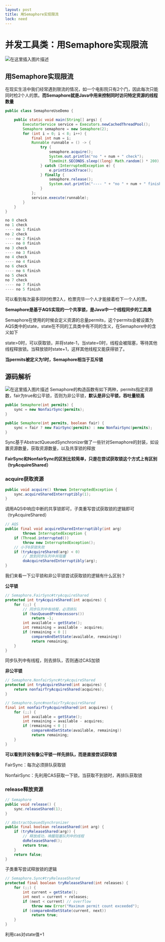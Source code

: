 ```yaml
---
layout: post
title: 用Semaphore实现限流
lock: need
---
```


# 并发工具类：用Semaphore实现限流
![在这里插入图片描述](https://i-blog.csdnimg.cn/blog_migrate/5b1b67317559b68c14c3f9ffe31d759b.jpeg)
## 用Semaphore实现限流

在现实生活中我们经常遇到限流的情况，如一个电影院只有2个门，因此每次只能同时检2个人的票。**而Semaphore就是Java中用来控制同时访问特定资源的线程数量**

```java
public class SemaphoreUseDemo {

    public static void main(String[] args) {
        ExecutorService service = Executors.newCachedThreadPool();
        Semaphore semaphore = new Semaphore(2);
        for (int i = 0; i < 8; i++) {
            final int num = i;
            Runnable runnable = () -> {
                try {
                    semaphore.acquire();
                    System.out.println("no " + num + " check");
                    TimeUnit.SECONDS.sleep((long) Math.random() * 200);
                } catch (InterruptedException e) {
                    e.printStackTrace();
                } finally {
                    semaphore.release();
                    System.out.println("---- " + "no " + num + " finish");
                }
            };
            service.execute(runnable);
        }
    }
}
```

```java
no 0 check
no 1 check
---- no 1 finish
no 2 check
---- no 2 finish
---- no 0 finish
no 3 check
---- no 3 finish
no 4 check
---- no 4 finish
no 6 check
---- no 6 finish
no 5 check
no 7 check
---- no 7 finish
---- no 5 finish
```
可以看到每次最多同时检票2人，检票完毕一个人才能接着检下一个人的票。

**Semaphore是基于AQS实现的一个共享锁，是Java中一个线程同步的工具类**

Semaphore在使用的时候会定义资源的总量permits，这个permits会被设置为AQS类中的state，state在不同的工具类中有不同的含义，在Semaphore中的含义如下

state>0时，可以获取锁，并将state-1，当state=0时，线程会被阻塞，等待其他线程释放锁。当释放锁时state+1，这样其他线程又能获得锁了。

**当permits被定义为1时，Semaphore相当于互斥锁**


## 源码解析
![在这里插入图片描述](https://i-blog.csdnimg.cn/blog_migrate/dfa854b8410b5faa61b6eb8aa31b8098.png)
Semaphore的构造函数有如下两种，permits指定资源数，fair为true和公平锁，否则为非公平锁，**默认是非公平锁，吞吐量较高**

```java
public Semaphore(int permits) {
    sync = new NonfairSync(permits);
}

public Semaphore(int permits, boolean fair) {
    sync = fair ? new FairSync(permits) : new NonfairSync(permits);
}
```

Sync基于AbstractQueuedSynchronizer做了一些针对Semaphore的封装，如设置资源数量，获取资源数量，以及共享锁的释放

**FairSync和NonfairSync的区别比较简单，只是在尝试获取锁这个方式上有区别（tryAcquireShared）**
### acquire获取资源

```java
public void acquire() throws InterruptedException {
    sync.acquireSharedInterruptibly(1);
}
```
调用AQS中响应中断的共享锁即可，子类重写尝试获取锁的逻辑即可（tryAcquireShared）

```java
// AQS
public final void acquireSharedInterruptibly(int arg)
        throws InterruptedException {
    if (Thread.interrupted())
        throw new InterruptedException();
    // 小于0获锁失败
    if (tryAcquireShared(arg) < 0)
        // 放到同步队列中并阻塞
        doAcquireSharedInterruptibly(arg);
}
```

我们来看一下公平锁和非公平锁尝试获取锁的逻辑有什么区别？

**公平锁**

```java
// Semaphore.FairSync#tryAcquireShared
protected int tryAcquireShared(int acquires) {
    for (;;) {
    	// 同步队列中有线程，必须排队
        if (hasQueuedPredecessors())
            return -1;
        int available = getState();
        int remaining = available - acquires;
        if (remaining < 0 ||
            compareAndSetState(available, remaining))
            return remaining;
    }
}
```
同步队列中有线程，则去排队，否则通过CAS加锁

**非公平锁**

```java
// Semaphore.NonfairSync#tryAcquireShared
protected int tryAcquireShared(int acquires) {
    return nonfairTryAcquireShared(acquires);
}
```

```java
// Semaphore.Sync#nonfairTryAcquireShared
final int nonfairTryAcquireShared(int acquires) {
    for (;;) {
        int available = getState();
        int remaining = available - acquires;
        if (remaining < 0 ||
            compareAndSetState(available, remaining))
            return remaining;
    }
}
```

**可以看到并没有像公平锁一样先排队，而是直接尝试获取锁**

FairSync：每次必须排队获取锁

NonfairSync：先利用CAS获取一下锁，当获取不到锁时，再排队获取锁

### release释放资源

```java
// Semaphore
public void release() {
    sync.releaseShared(1);
}
```

```java
// AbstractQueuedSynchronizer
public final boolean releaseShared(int arg) {
    if (tryReleaseShared(arg)) {
    	// 释放成功，唤醒阻塞队列中的线程
        doReleaseShared();
        return true;
    }
    return false;
}
```
子类重写尝试释放锁的逻辑

```java
// Semaphore.Sync#tryReleaseShared
protected final boolean tryReleaseShared(int releases) {
    for (;;) {
        int current = getState();
        int next = current + releases;
        if (next < current) // overflow
            throw new Error("Maximum permit count exceeded");
        if (compareAndSetState(current, next))
            return true;
    }
}
```
利用cas对state值+1